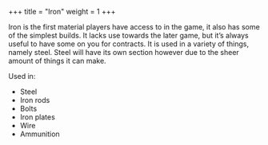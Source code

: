 +++
title = "Iron"
weight = 1
+++

Iron is the first material players have access to in the game, it also has some of the simplest builds. It lacks use towards the later game, but it’s always useful to have some on you for contracts. It is used in a variety of things, namely steel. Steel will have its own section however due to the sheer amount of things it can make.

Used in:
+ Steel
+ Iron rods
+ Bolts
+ Iron plates
+ Wire
+ Ammunition